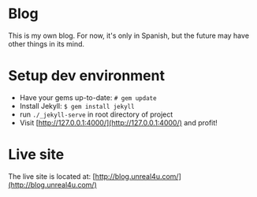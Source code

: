 <!--
If you are viewing this, it means that you came in visiting this file directly
through my blog. If so, you are welcome to review the code on my Github:
https://github.com/unreal4u/blog/

You can ignore the rest of this file as this is documentation exclusively
intended for it's use on/through github.
-->

Blog
========

This is my own blog. For now, it's only in Spanish, but the future may have other things in its mind. 

Setup dev environment
=======

- Have your gems up-to-date: <code># gem update</code>
- Install Jekyll: <code>$ gem install jekyll</code>
- run <code>./_jekyll-serve</code> in root directory of project
- Visit [http://127.0.0.1:4000/](http://127.0.0.1:4000/) and profit!

Live site
=======

The live site is located at: [http://blog.unreal4u.com/](http://blog.unreal4u.com/)
